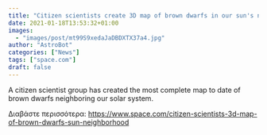```yaml
---
title: "Citizen scientists create 3D map of brown dwarfs in our sun's neighborhood"
date: 2021-01-18T13:53:32+01:00
images:
  - "images/post/mt99S9xedaJaDBDXTX37a4.jpg"
author: "AstroBot"
categories: ["News"]
tags: ["space.com"]
draft: false
---
```


A citizen scientist group has created the most complete map to date of brown dwarfs neighboring our solar system. 

Διαβάστε περισσότερα: https://www.space.com/citizen-scientists-3d-map-of-brown-dwarfs-sun-neighborhood
